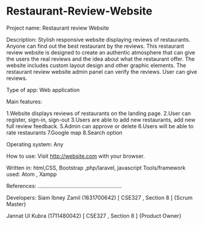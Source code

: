 # Restaurant-Review-Website

Project name: Restaurant review Website

Description: Stylish responsive website displaying reviews of restaurants. Anyone can find out the best restaurant by the reviews. This restaurant review website is designed to create an authentic atmosphere that can give the users the real reviews and the idea about what the restaurant offer. The website includes custom layout design and other graphic elements. The restaurant review website admin panel can verify the reviews. User can give reviews.

Type of app: Web application

Main features:

1.Website displays reviews of restaurants on the landing page.
2.User can register, sign-in, sign-out
3.Users are able to add new restaurants, add new full review feedback.
5.Admin can approve or delete
6.Users will be able to rate restaurants
7.Google map 
8.Search option


Operating system: Any

How to use: Visit http://website.com with your browser.

Written in: html,CSS, Bootstrap ,php/laravel, javascript
Tools/framework used: Atom , Xampp

References: ……………………………………………….
                    

Developers: 
Siam Ibney Zamil (1631700642) [ CSE327 , Section 8 ] {Scrum Master}

Jannat Ul Kubra (1711480042) [ CSE327 , Section 8 ] {Product Owner}
